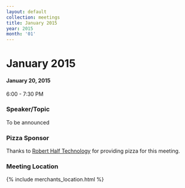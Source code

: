 ```yaml
---
layout: default
collection: meetings
title: January 2015
year: 2015
month: '01'
---
```


# January 2015

#### January 20, 2015
6:00 - 7:30 PM

### Speaker/Topic
To be announced

### Pizza Sponsor
Thanks to [Robert Half Technology](http://www.roberthalf.com/technology/) for providing pizza for this meeting.

### Meeting Location
{% include merchants_location.html %}
